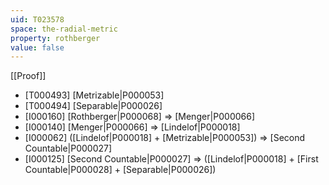 ```yaml
---
uid: T023578
space: the-radial-metric
property: rothberger
value: false
---
```

[[Proof]]

* [T000493] [Metrizable|P000053]
* [T000494] [Separable|P000026]
* [I000160] [Rothberger|P000068] => [Menger|P000066]
* [I000140] [Menger|P000066] => [Lindelof|P000018]
* [I000062] ([Lindelof|P000018] + [Metrizable|P000053]) => [Second Countable|P000027]
* [I000125] [Second Countable|P000027] => ([Lindelof|P000018] + [First Countable|P000028] + [Separable|P000026])


